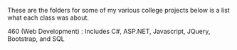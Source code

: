 These are the folders for some of my various college projects below is a list what each class was about.

460 (Web Development) : Includes C#, ASP.NET, Javascript, JQuery, Bootstrap, and SQL 
